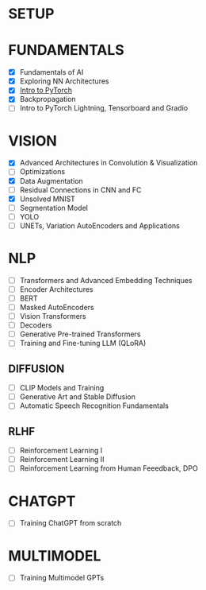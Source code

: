 # SETUP

# FUNDAMENTALS
- [X] Fundamentals of AI
- [X] Exploring NN Architectures
- [X] [Intro to PyTorch](https://github.com/Muthukamalan/PyTorch-Basics)
- [X] Backpropagation 
- [ ] Intro to PyTorch Lightning, Tensorboard and Gradio

# VISION
- [X] Advanced Architectures in Convolution & Visualization
- [ ] Optimizations
- [X] Data Augmentation
- [ ] Residual Connections in CNN and FC
- [X] Unsolved MNIST
- [ ] Segmentation Model
- [ ] YOLO
- [ ] UNETs, Variation AutoEncoders and Applications

# NLP
- [ ] Transformers and Advanced Embedding Techniques
- [ ] Encoder Architectures 
- [ ] BERT
- [ ] Masked AutoEncoders
- [ ] Vision Transformers
- [ ] Decoders
- [ ] Generative Pre-trained Transformers
- [ ] Training and Fine-tuning LLM (QLoRA)

## DIFFUSION
- [ ] CLIP Models and Training
- [ ] Generative Art and Stable Diffusion
- [ ] Automatic Speech Recognition Fundamentals

## RLHF
- [ ] Reinforcement Learning I
- [ ] Reinforcement Learning II
- [ ] Reinforcement Learning from Human Feeedback, DPO

# CHATGPT
- [ ] Training ChatGPT from scratch

# MULTIMODEL
- [ ] Training Multimodel GPTs
